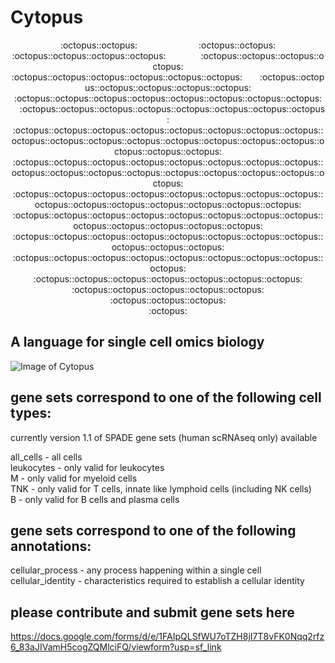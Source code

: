# Cytopus
<p align="center">
:octopus::octopus:&emsp;&emsp;&emsp;&emsp;&emsp;&emsp;&emsp;:octopus::octopus: <br/>
:octopus::octopus::octopus::octopus:&emsp;&emsp;&emsp;&emsp;:octopus::octopus::octopus::octopus: <br/>
:octopus::octopus::octopus::octopus::octopus::octopus:&emsp;&emsp;:octopus::octopus::octopus::octopus::octopus::octopus: <br/>
:octopus::octopus::octopus::octopus::octopus::octopus::octopus::octopus:&emsp;:octopus::octopus::octopus::octopus::octopus::octopus::octopus::octopus: <br/>
:octopus::octopus::octopus::octopus::octopus::octopus::octopus::octopus::octopus::octopus::octopus::octopus::octopus::octopus::octopus::octopus::octopus::octopus::octopus: <br/>
:octopus::octopus::octopus::octopus::octopus::octopus::octopus::octopus::octopus::octopus::octopus::octopus::octopus::octopus::octopus::octopus::octopus: <br/>
:octopus::octopus::octopus::octopus::octopus::octopus::octopus::octopus::octopus::octopus::octopus::octopus::octopus::octopus::octopus: <br/>
:octopus::octopus::octopus::octopus::octopus::octopus::octopus::octopus::octopus::octopus::octopus::octopus::octopus: <br/>
:octopus::octopus::octopus::octopus::octopus::octopus::octopus::octopus::octopus::octopus::octopus: <br/>
:octopus::octopus::octopus::octopus::octopus::octopus::octopus::octopus::octopus: <br/>
:octopus::octopus::octopus::octopus::octopus::octopus::octopus: <br/>
:octopus::octopus::octopus::octopus::octopus: <br/>
:octopus::octopus::octopus: <br/>
:octopus:<br/>
</p>

## A language for single cell omics biology

![Image of Cytopus](https://github.com/wallet-maker/cytopus/blob/main/cytopus_v1.1_stable_graph.png)

## gene sets correspond to one of the following cell types:

currently version 1.1 of SPADE gene sets (human scRNAseq only) available

all_cells - all cells<br/>
leukocytes - only valid for leukocytes<br/>
M - only valid for myeloid cells<br/>
TNK - only valid for T cells, innate like lymphoid cells (including NK cells)<br/>
B - only valid for B cells and plasma cells<br/>


## gene sets correspond to one of the following annotations:

cellular_process - any process happening within a single cell
cellular_identity - characteristics required to establish a cellular identity

## please contribute and submit gene sets here

https://docs.google.com/forms/d/e/1FAIpQLSfWU7oTZH8jI7T8vFK0Nqq2rfz6_83aJIVamH5cogZQMlciFQ/viewform?usp=sf_link
